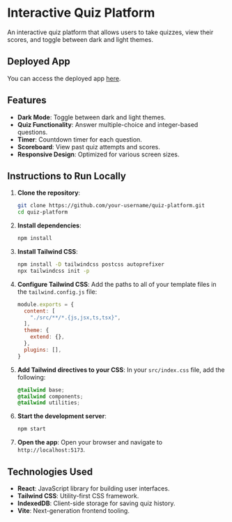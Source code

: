 # Interactive Quiz Platform

An interactive quiz platform that allows users to take quizzes, view their scores, and toggle between dark and light themes.

## Deployed App
You can access the deployed app [here](https://your-deployed-app-link.com).

## Features
- **Dark Mode**: Toggle between dark and light themes.
- **Quiz Functionality**: Answer multiple-choice and integer-based questions.
- **Timer**: Countdown timer for each question.
- **Scoreboard**: View past quiz attempts and scores.
- **Responsive Design**: Optimized for various screen sizes.

## Instructions to Run Locally
1. **Clone the repository**:
    ```bash
    git clone https://github.com/your-username/quiz-platform.git
    cd quiz-platform
    ```

2. **Install dependencies**:
    ```bash
    npm install
    ```

3. **Install Tailwind CSS**:
    ```bash
    npm install -D tailwindcss postcss autoprefixer
    npx tailwindcss init -p
    ```

4. **Configure Tailwind CSS**:
    Add the paths to all of your template files in the `tailwind.config.js` file:
    ```javascript
    module.exports = {
      content: [
        "./src/**/*.{js,jsx,ts,tsx}",
      ],
      theme: {
        extend: {},
      },
      plugins: [],
    }
    ```

5. **Add Tailwind directives to your CSS**:
    In your `src/index.css` file, add the following:
    ```css
    @tailwind base;
    @tailwind components;
    @tailwind utilities;
    ```

6. **Start the development server**:
    ```bash
    npm start
    ```

7. **Open the app**:
    Open your browser and navigate to `http://localhost:5173`.

## Technologies Used
- **React**: JavaScript library for building user interfaces.
- **Tailwind CSS**: Utility-first CSS framework.
- **IndexedDB**: Client-side storage for saving quiz history.
- **Vite**: Next-generation frontend tooling.


